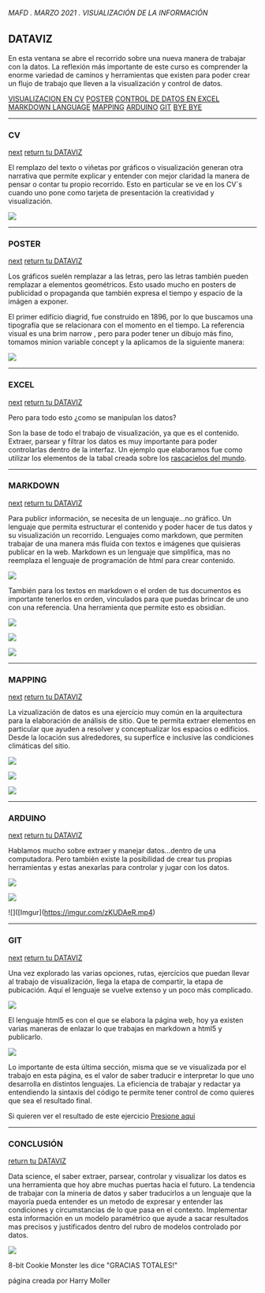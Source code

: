 ###### MAFD . MARZO 2021 . VISUALIZACIÓN DE LA INFORMACIÓN

## DATAVIZ

En esta ventana se abre el recorrido sobre una nueva manera de trabajar con la datos. La reflexión más importante de este curso es comprender la enorme variedad de caminos y herramientas que existen para poder crear un flujo de trabajo que lleven a la visualización y control de datos.

[VISUALIZACION EN CV](###CV)
[POSTER](###POSTER)
[CONTROL DE DATOS EN EXCEL](###EXCEL)
[MARKDOWN LANGUAGE](###MARKDOWN)
[MAPPING](###MAPPING)
[ARDUINO](###ARDUINO)
[GIT](###GIT)
[BYE BYE](###CONCLUSIÓN)

___________________________________________________________________

### CV 
[next](###POSTER)
[return tu DATAVIZ](##DATAVIZ)

El remplazo del texto o viñetas por gráficos o visualización generan otra narrativa que permite explicar y entender con mejor claridad la manera de pensar o contar tu propio recorrido. Esto en particular se ve en los CV´s cuando uno pone como tarjeta de presentación la creatividad y visualización.

![](https://imgur.com/asnZuM1.jpg)

___________________________________________________________________

### POSTER
[next](###EXCEL)
[return tu DATAVIZ](##DATAVIZ)

Los gráficos suelén remplazar a las letras, pero las letras también pueden remplazar a elementos geométricos. Esto usado mucho en posters de publicidad o propaganda que también expresa el tiempo y espacio de la imágen a exponer.

El primer edifício diagrid, fue construido en 1896, por lo que buscamos una tipografía que se
relacionara con el momento en el tiempo. La referencia visual es una brim narrow , pero para
poder tener un dibujo más fino, tomamos minion variable concept y la aplicamos de la
siguiente manera:

![](https://imgur.com/LvMwsbK.jpg)

___________________________________________________________________

### EXCEL
[next](###MARKDOWN)
[return tu DATAVIZ](##DATAVIZ)

Pero para todo esto ¿como se manipulan los datos?

Son la base de todo el trabajo de visualización, ya que es el contenido. Extraer, parsear y filtrar los datos es muy importante para poder controlarlas dentro de la interfaz. Un ejemplo que elaboramos fue como utilizar los elementos de la tabal creada sobre los [rascacielos del mundo](https://docs.google.com/spreadsheets/d/1Ap-2Z8ze7S8e2b5c66tPg5kK8w7bIzZqIS84e3GZwTA/edit#gid=885343482).

___________________________________________________________________

### MARKDOWN
[next](###MAPPING)
[return tu DATAVIZ](##DATAVIZ)

Para publicr información, se necesita de un lenguaje...no gráfico. Un lenguaje que permita estructurar el contenido y poder hacer de tus datos y su visualización un recorrido. Lenguajes como markdown, que permiten trabajar de una manera más fluida con textos e imágenes que quisieras publicar en la web. Markdown es un lenguaje que simplifica, mas no reemplaza el lenguaje de programación de html para crear contenido.

![](https://imgur.com/Umc6PTH.jpg)
[^1]: Documento trabajado en formato markdown.

También para los textos en markdown o el orden de tus documentos es importante tenerlos en orden, vinculados para que puedas brincar de uno con una referencia. Una herramienta que permite esto es obsidian.

![](https://imgur.com/H6MT8kC.jpg)
[^2]: Documento trabajado en obsidian, permite elaborar de manera "analoga" una tabla de contenido.

![](https://imgur.com/ToSp8Vq.jpg)
[^3]: Te permite ver la conexión entre documentos y trabajar en conjunto con todos.

![](https://imgur.com/v7oEZ03.jpg)
[^4]: Te permite elaborar mapas mentales sobre lo que estas redactando.

___________________________________________________________________

### MAPPING
[next](###ARDUINO)
[return tu DATAVIZ](##DATAVIZ)

La vizualización de datos es una ejercício muy común en la arquitectura para la elaboración de análisis de sitio. Que te permita extraer elementos en particular que ayuden a resolver y conceptualizar los espacios o edifícios. Desde la locación sus alrededores, su superfíce e inclusive las condiciones climáticas del sitio.

![](https://imgur.com/IMGO5qK.jpg)
[^5]: Isométrico de la zona explotado por usos.

![](https://imgur.com/Wj2mrZx.jpg)
[^6]: Extracción de datos sobre el context.

![](https://imgur.com/RGJorLi.jpg)
[^7]: Vizualización de la zona de confort.

-------------------------------------------------------------------

### ARDUINO
[next](###GIT)
[return tu DATAVIZ](##DATAVIZ)

Hablamos mucho sobre extraer y manejar datos...dentro de una computadora. Pero también existe la posibilidad de crear tus propias herramientas y estas anexarlas para controlar y jugar con los datos.

![](https://imgur.com/lwNwg58.jpg)
[^8]: Definición de grasshopper

![](https://imgur.com/rhsaFC2.jpg)
[^9]: Sensores a utilizar

![](\[Imgur\](https://imgur.com/zKUDAeR.mp4)
[^10]: Video de ejecución

-------------------------------------------------------------------

### GIT
[next](###CONCLUSIÓN)
[return tu DATAVIZ](##DATAVIZ)

Una vez explorado las varias opciones, rutas, ejercícios que puedan llevar al trabajo de visualización, llega la etapa de compartir, la etapa de pubicación. Aquí el lenguaje se vuelve extenso y un poco más complicado.

![](https://imgur.com/ut8uIcE.jpg)

El lenguaje html5 es con el que se elabora la página web, hoy ya existen varias maneras de enlazar lo que trabajas en markdown a html5 y publicarlo. 

![](https://imgur.com/I96vX1I.jpg)

Lo importante de esta última sección, misma que se ve visualizada por el trabajo en esta página, es el valor de saber traducir e interpretar lo que uno desarrolla en distintos lenguajes. La eficiencia de trabajar y redactar ya entendiendo la sintaxis del código te permite tener control de como quieres que sea el resultado final.

Si quieren ver el resultado de este ejercicio [Presione aqui](https://harrymollerr.github.io/HarryMAFDhtml5/)


-------------------------------------------------------------------

### CONCLUSIÓN
[return tu DATAVIZ](##DATAVIZ)

Data science, el saber extraer, parsear, controlar y visualizar los datos es una herramienta que hoy abre muchas puertas hacia el futuro. La tendencia de trabajar con la mineria de datos y saber traducirlos a un lenguaje que la mayoría pueda entender es un metodo de expresar y entender las condiciones y circumstancias de lo que pasa en el contexto. Implementar esta información en un modelo paramétrico que ayude a sacar resultados mas precisos y justificados dentro del rubro de modelos controlado por datos. 











![](https://imgur.com/d2bSPQH.jpg)

8-bit Cookie Monster les dice "GRACIAS TOTALES!"

página creada por Harry Moller











